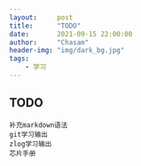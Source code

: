 ```yaml
---
layout:     post
title:      "TODO"
date:       2021-09-15 22:00:00
author:     "Chasam"
header-img: "img/dark_bg.jpg"
tags:
    - 学习
---
```


## TODO

`补充markdown语法`  
`git学习输出`  
`zlog学习输出`  
`芯片手册`  

